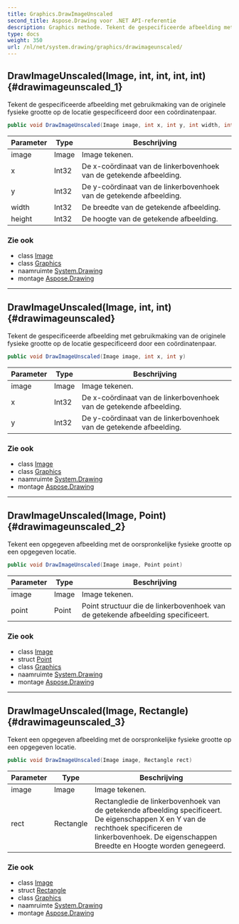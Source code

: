 ```yaml
---
title: Graphics.DrawImageUnscaled
second_title: Aspose.Drawing voor .NET API-referentie
description: Graphics methode. Tekent de gespecificeerde afbeelding met gebruikmaking van de originele fysieke grootte op de locatie gespecificeerd door een coördinatenpaar.
type: docs
weight: 350
url: /nl/net/system.drawing/graphics/drawimageunscaled/
---
```

## DrawImageUnscaled(Image, int, int, int, int) {#drawimageunscaled_1}

Tekent de gespecificeerde afbeelding met gebruikmaking van de originele fysieke grootte op de locatie gespecificeerd door een coördinatenpaar.

```csharp
public void DrawImageUnscaled(Image image, int x, int y, int width, int height)
```

| Parameter | Type | Beschrijving |
| --- | --- | --- |
| image | Image | Image tekenen. |
| x | Int32 | De x-coördinaat van de linkerbovenhoek van de getekende afbeelding. |
| y | Int32 | De y-coördinaat van de linkerbovenhoek van de getekende afbeelding. |
| width | Int32 | De breedte van de getekende afbeelding. |
| height | Int32 | De hoogte van de getekende afbeelding. |

### Zie ook

* class [Image](../../image/)
* class [Graphics](../)
* naamruimte [System.Drawing](../../graphics/)
* montage [Aspose.Drawing](../../../)

---

## DrawImageUnscaled(Image, int, int) {#drawimageunscaled}

Tekent de gespecificeerde afbeelding met gebruikmaking van de originele fysieke grootte op de locatie gespecificeerd door een coördinatenpaar.

```csharp
public void DrawImageUnscaled(Image image, int x, int y)
```

| Parameter | Type | Beschrijving |
| --- | --- | --- |
| image | Image | Image tekenen. |
| x | Int32 | De x-coördinaat van de linkerbovenhoek van de getekende afbeelding. |
| y | Int32 | De y-coördinaat van de linkerbovenhoek van de getekende afbeelding. |

### Zie ook

* class [Image](../../image/)
* class [Graphics](../)
* naamruimte [System.Drawing](../../graphics/)
* montage [Aspose.Drawing](../../../)

---

## DrawImageUnscaled(Image, Point) {#drawimageunscaled_2}

Tekent een opgegeven afbeelding met de oorspronkelijke fysieke grootte op een opgegeven locatie.

```csharp
public void DrawImageUnscaled(Image image, Point point)
```

| Parameter | Type | Beschrijving |
| --- | --- | --- |
| image | Image | Image tekenen. |
| point | Point | Point structuur die de linkerbovenhoek van de getekende afbeelding specificeert. |

### Zie ook

* class [Image](../../image/)
* struct [Point](../../point/)
* class [Graphics](../)
* naamruimte [System.Drawing](../../graphics/)
* montage [Aspose.Drawing](../../../)

---

## DrawImageUnscaled(Image, Rectangle) {#drawimageunscaled_3}

Tekent een opgegeven afbeelding met de oorspronkelijke fysieke grootte op een opgegeven locatie.

```csharp
public void DrawImageUnscaled(Image image, Rectangle rect)
```

| Parameter | Type | Beschrijving |
| --- | --- | --- |
| image | Image | Image tekenen. |
| rect | Rectangle | Rectangledie de linkerbovenhoek van de getekende afbeelding specificeert. De eigenschappen X en Y van de rechthoek specificeren de linkerbovenhoek. De eigenschappen Breedte en Hoogte worden genegeerd. |

### Zie ook

* class [Image](../../image/)
* struct [Rectangle](../../rectangle/)
* class [Graphics](../)
* naamruimte [System.Drawing](../../graphics/)
* montage [Aspose.Drawing](../../../)


